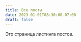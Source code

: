 ```yaml
---
title: Все посты
date: 2023-01-01T08:30:00-07:00
draft: false
---
```


Это страница листинга постов.
